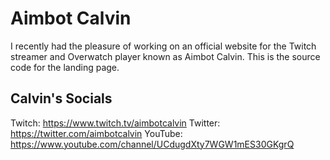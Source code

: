 # Aimbot Calvin
I recently had the pleasure of working on an official website for the Twitch streamer and Overwatch player known as Aimbot Calvin. This is the source code for the landing page.

## Calvin's Socials
Twitch: https://www.twitch.tv/aimbotcalvin
Twitter: https://twitter.com/aimbotcalvin
YouTube: https://www.youtube.com/channel/UCdugdXty7WGW1mES30GKgrQ
